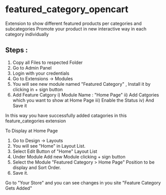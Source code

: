 # featured_category_opencart
Extension to show different featured products per categories and subcategories
Promote your product in new interactive way in each category individually

## Steps :

1) Copy all Files to respected Folder
2) Go to Admin Panel
3) Login with your credentials
4) Go to Extensions -> Modules
5) You will see new module named "Featured Category" , Install it by clicking in + sign button
6) Add Feature Catgory 
	i)   Module Name : "Home Page"
	ii)  Add Catgories which you want to show at Home Page
	iii) Enable the Status
	iv)  And Save it
	
In this way you have successfully added catagories in this feature_categories extension

To Display at Home Page

1) Go to Design -> Layouts
2) You will see "Home" in Layout List.
3) Select Edit Button of "Home" Layout List
4) Under Module Add new Module clicking + sign button
5) Select the Module "Featured Category > Home Page" Position to be display and Sort Order.
6) Save it.

Go to "Your Store" and you can see changes in you site
"Feature Category Gets Added"
